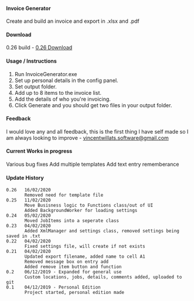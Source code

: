 #### Invoice Generator #### 

Create and build an invoice and export in .xlsx and .pdf


#### Download ####

0.26 build - [0.26 Download](https://github.com/VincentWillats/InvoiceGenerator/releases/edit/0.23)

#### Usage / Instructions ####

1. Run InvoiceGenerator.exe
2. Set up personal details in the config panel.
3. Set output folder.
4. Add up to 8 items to the invoice list.
5. Add the details of who you're invoicing.
6. Click Generate and you should get two files in your output folder.



#### Feedback ####

I would love any and all feedback, this is the first thing I have self made so I am always looking to improve - vincentwillats.software@gmail.com



#### Current Works in progress ####

Various bug fixes
Add multiple templates
Add text entry rememberance

#### Update History ####
      
    0.26   16/02/2020
           Removed need for template file
    0.25   11/02/2020
           Move Busisness logic to Functions class/out of UI
           Added BackgroundWorker for loading settings
    0.24   05/02/2020
           Moved JobItems into a seperate class
    0.23   04/02/2020
           Added XmlManager and settings class, removed settings being saved in .txt
    0.22   04/02/2020
           Fixed settings file, will create if not exists
    0.21   04/02/2020
           Updated export filename, added name to cell A1
           Removed message box on entry add
           Added remove item button and function
    0.2    06/12/2019 - Expanded for general use
           Custom locations, jobs, details, comments added, uploaded to git
    0.1    04/12/2019 - Personal Edition
           Project started, personal edition made
